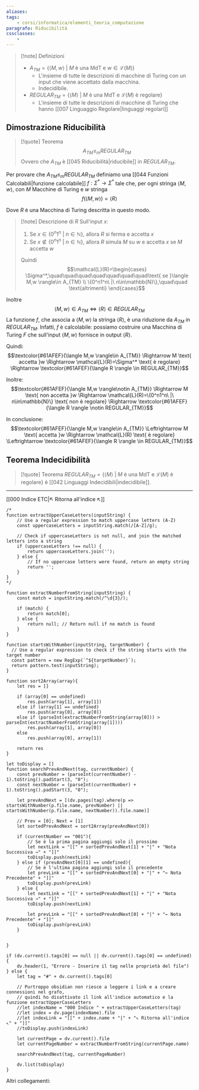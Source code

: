 ```yaml
---
aliases:
tags:
    - corsi/informatica/elementi_teoria_computazione
paragrafo: Riducibilità
cssclasses:
    - 
---
```


> [!note] Definizioni
>
> -   $A_{TM}=\{\langle M,w \rangle\ |\ M \text{ è una MdT e } w\in \mathcal{L}(M)\}$
>     -   L'insieme di tutte le descrizioni di macchine di Turing con un input che viene accettato dalla macchina.
>     -   Indecidibile.
> -   $REGULAR_{TM}=\{\langle M \rangle\ |\ M \text{ è una MdT e } \mathcal{L}(M) \text{ è regolare}\}$
>     -   L'insieme di tutte le descrizioni di macchine di Turing che hanno [[007 Linguaggio Regolare|linguaggi regolari]]


## Dimostrazione Riducibilità

> [!quote] Teorema
> $$A_{TM}\leq_m REGULAR_{TM}$$
> Ovvero che $A_{TM}$ è [[045 Riducibilità|riducibile]] in $REGULAR_{TM}$.

Per provare che $A_{TM} \leq_m REGULAR_{TM}$ definiamo una [[044 Funzioni Calcolabili|funzione calcolabile]] $f : \Sigma^* \to \Sigma^*$ tale che, per ogni stringa $\langle M,w \rangle$, con $M$ Macchine di Turing e $w$ stringa
$$f(\langle M,w \rangle)=\langle R \rangle$$

Dove $R$ è una Macchina di Turing descritta in questo modo.

> [!note] Descrizione di $R$
> Sull'input $x$:
>
> 1. Se $x\in\{0^n1^n\ |\ n\in\mathbb{N}\}$, allora $R$ si ferma e accetta $x$
> 2. Se $x\notin\{0^n1^n\ |\ n\in\mathbb{N}\}$, allora $R$ simula $M$ su $w$ e accetta $x$ se $M$ accetta $w$
>
> Quindi $$\mathcal{L}(R)=\begin{cases} \Sigma^*,\quad\quad\quad\quad\quad\quad\quad\text{ se }\langle M,w \rangle\in A_{TM} \\ \{0^n1^n\ |\ n\in\mathbb{N}\},\quad\quad \text{altrimenti} \end{cases}$$

Inoltre $$\langle M,w \rangle\in A_{TM} \Leftrightarrow \langle R \rangle\in REGULAR_{TM}$$
La funzione $f$, che associa a $\langle M,w \rangle$ la stringa $\langle R \rangle$, è una riduzione da $A_{TM}$ in $REGULAR_{TM}$.
Infatti, $f$ è calcolabile: possiamo costruire una Macchina di Turing $F$ che sull'input $\langle M,w \rangle$ fornisce in output $\langle R \rangle$.

Quindi: $$\textcolor{#61AFEF}{\langle M,w \rangle\in A_{TM}} \Rightarrow M \text{ accetta }w \Rightarrow \mathcal{L}(R)=\Sigma^* \text{ è regolare} \Rightarrow \textcolor{#61AFEF}{\langle R \rangle \in REGULAR_{TM}}$$

Inoltre: $$\textcolor{#61AFEF}{\langle M,w \rangle\notin A_{TM}} \Rightarrow M \text{ non accetta }w \Rightarrow \mathcal{L}(R)=\{0^n1^n\ |\ n\in\mathbb{N}\} \text{ non è regolare} \Rightarrow \textcolor{#61AFEF}{\langle R \rangle \notin REGULAR_{TM}}$$

In conclusione: $$\textcolor{#61AFEF}{\langle M,w \rangle\in A_{TM}} \Leftrightarrow M \text{ accetta }w \Rightarrow \mathcal{L}(R) \text{ è regolare} \Leftrightarrow \textcolor{#61AFEF}{\langle R \rangle \in REGULAR_{TM}}$$


## Teorema Indecidibilità

> [!quote] Teorema
> $REGULAR_{TM}=\{\langle M \rangle\ |\ M \text{ è una MdT e } \mathcal{L}(M) \text{ è regolare}\}$ è [[042 Linguaggi Indecidibili|indecidibile]].

---

[[000 Indice ETC|↖ Ritorna all'indice ↖]]

```dataviewjs
/*
function extractUpperCaseLetters(inputString) {
	// Use a regular expression to match uppercase letters (A-Z)
	const uppercaseLetters = inputString.match(/[A-Z]/g);

	// Check if uppercaseLetters is not null, and join the matched letters into a string
	if (uppercaseLetters !== null) {
		return uppercaseLetters.join('');
	} else {
	    // If no uppercase letters were found, return an empty string
	    return '';
	}
}
*/

function extractNumberFromString(inputString) {
	const match = inputString.match(/^\d{3}/);

	if (match) {
		return match[0];
	} else {
		return null; // Return null if no match is found
	}
}

function startsWithNumber(inputString, targetNumber) {
  // Use a regular expression to check if the string starts with the target number
  const pattern = new RegExp(`^${targetNumber}`);
  return pattern.test(inputString);
}

function sort2Array(array){
	let res = []

	if (array[0] == undefined)
		res.push(array[1], array[1])
	else if (array[1] == undefined)
		res.push(array[0], array[0])
	else if (parseInt(extractNumberFromString(array[0])) > parseInt(extractNumberFromString(array[1])))
		res.push(array[1], array[0])
	else
		res.push(array[0], array[1])

	return res
}

let toDisplay = []
function searchPrevAndNext(tag, currentNumber) {
	const prevNumber = (parseInt(currentNumber) - 1).toString().padStart(3, "0");
	const nextNumber = (parseInt(currentNumber) + 1).toString().padStart(3, "0");

	let prevAndNext = [(dv.pages(tag).where(p => startsWithNumber(p.file.name, prevNumber) || startsWithNumber(p.file.name, nextNumber)).file.name)]

	// Prev = [0]; Next = [1]
	let sortedPrevAndNext = sort2Array(prevAndNext[0])

	if (currentNumber == "001"){
		// Se è la prima pagina aggiungi solo il prossimo
		let nextLink = "[[" + sortedPrevAndNext[1] + "|" + "Nota Successiva →" + "]]"
		toDisplay.push(nextLink)
	} else if (prevAndNext[0][1] == undefined){
		// Se è l'ultima pagina aggiungi solo il precedente
		let prevLink = "[[" + sortedPrevAndNext[0] + "|" + "← Nota Precedente" + "]]"
		toDisplay.push(prevLink)
	} else {
		let nextLink = "[[" + sortedPrevAndNext[1] + "|" + "Nota Successiva →" + "]]"
		toDisplay.push(nextLink)

		let prevLink = "[[" + sortedPrevAndNext[0] + "|" + "← Nota Precedente" + "]]"
		toDisplay.push(prevLink)
	}


}

if (dv.current().tags[0] == null || dv.current().tags[0] == undefined){
	dv.header(1, "Errore - Inserire il tag nelle proprietà del file")
} else {
	let tag = "#" + dv.current().tags[0]

	// Purtroppo obsidian non riesce a leggere i link e a creare connessioni nel grafo,
	// quindi ho disattivato il link all'indice automatico e la funzione extractUpperCaseLetters
	//let indexName = "000 Indice " + extractUpperCaseLetters(tag)
	//let index = dv.page(indexName).file
	//let indexLink = "[[" + index.name + "|" + "↖ Ritorna all'indice ↖" + "]]"
	//toDisplay.push(indexLink)

	let currentPage = dv.current().file
	let currentPageNumber = extractNumberFromString(currentPage.name)

	searchPrevAndNext(tag, currentPageNumber)

	dv.list(toDisplay)
}
```

Altri collegamenti:
